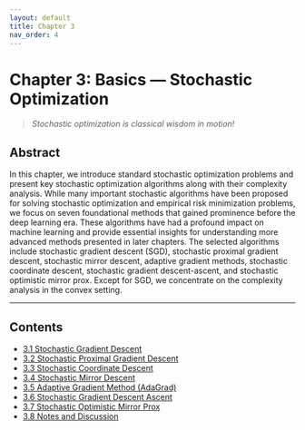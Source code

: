 ```yaml
---
layout: default
title: Chapter 3
nav_order: 4
---
```


# Chapter 3: Basics — Stochastic Optimization

> *Stochastic optimization is classical wisdom in motion!*

## Abstract

In this chapter, we introduce standard stochastic optimization problems and present key stochastic optimization algorithms along with their complexity analysis. While many important stochastic algorithms have been proposed for solving stochastic optimization and empirical risk minimization problems, we focus on seven foundational methods that gained prominence before the deep learning era. These algorithms have had a profound impact on machine learning and provide essential insights for understanding more advanced methods presented in later chapters. The selected algorithms include stochastic gradient descent (SGD), stochastic proximal gradient descent, stochastic mirror descent, adaptive gradient methods, stochastic coordinate descent, stochastic gradient descent-ascent, and stochastic optimistic mirror prox. Except for SGD, we concentrate on the complexity analysis in the convex setting.

---

## Contents

- [3.1 Stochastic Gradient Descent](Ch3-1.md)
- [3.2 Stochastic Proximal Gradient Descent](Ch3-2.md)
- [3.3 Stochastic Coordinate Descent](Ch3-3.md)
- [3.4 Stochastic Mirror Descent](Ch3-4.md)
- [3.5 Adaptive Gradient Method (AdaGrad)](Ch3-5.md)
- [3.6 Stochastic Gradient Descent Ascent](Ch3-6.md)
- [3.7 Stochastic Optimistic Mirror Prox](Ch3-7.md)
- [3.8 Notes and Discussion](Ch3-8.md)

